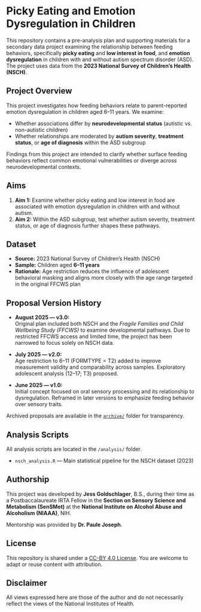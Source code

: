 # Picky Eating and Emotion Dysregulation in Children

This repository contains a pre-analysis plan and supporting materials for a secondary data project examining the relationship between feeding behaviors, specifically **picky eating** and **low interest in food**, and **emotion dysregulation** in children with and without autism spectrum disorder (ASD). The project uses data from the **2023 National Survey of Children’s Health (NSCH)**.

## Project Overview

This project investigates how feeding behaviors relate to parent-reported emotion dysregulation in children aged 6–11 years. We examine:
- Whether associations differ by **neurodevelopmental status** (autistic vs. non-autistic children)
- Whether relationships are moderated by **autism severity**, **treatment status**, or **age of diagnosis** within the ASD subgroup

Findings from this project are intended to clarify whether surface feeding behaviors reflect common emotional vulnerabilities or diverge across neurodevelopmental contexts.

## Aims

1. **Aim 1:** Examine whether picky eating and low interest in food are associated with emotion dysregulation in children with and without autism.  
2. **Aim 2:** Within the ASD subgroup, test whether autism severity, treatment status, or age of diagnosis further shapes these pathways.

## Dataset
- **Source:** 2023 National Survey of Children’s Health (NSCH)
- **Sample:** Children aged **6–11 years**
- **Rationale:** Age restriction reduces the influence of adolescent behavioral masking and aligns more closely with the age range targeted in the original FFCWS plan

## Proposal Version History
- **August 2025 — v3.0:**  
  Original plan included both NSCH and the *Fragile Families and Child Wellbeing Study (FFCWS)* to examine developmental pathways. Due to restricted FFCWS access and limited   time, the project has been narrowed to focus solely on NSCH data.  
  
- **July 2025 — v2.0:**  
  Age restriction to 6–11 (FORMTYPE = T2) added to improve measurement validity and comparability across samples. Exploratory adolescent analysis (12–17; T3) proposed.

- **June 2025 — v1.0:**  
  Initial concept focused on oral sensory processing and its relationship to dysregulation. Reframed in later versions to emphasize feeding behavior over sensory traits.

Archived proposals are available in the [`archive/`](https://github.com/JessGold123/picky-eating-emotion-dysregulation-ffcws-nsch/tree/main/archive) folder for transparency.

## Analysis Scripts

All analysis scripts are located in the `/analysis/` folder.

- `nsch_analysis.R` — Main statistical pipeline for the NSCH dataset (2023)

## Authorship

This project was developed by **Jess Goldschlager**, B.S., during their time as a Postbaccalaureate IRTA Fellow in the **Section on Sensory Science and Metabolism (SenSMet)** at the **National Institute on Alcohol Abuse and Alcoholism (NIAAA)**, NIH.  

Mentorship was provided by **Dr. Paule Joseph**.

## License

This repository is shared under a [CC-BY 4.0 License](https://creativecommons.org/licenses/by/4.0/). You are welcome to adapt or reuse content with attribution.

## Disclaimer

All views expressed here are those of the author and do not necessarily reflect the views of the National Institutes of Health.

